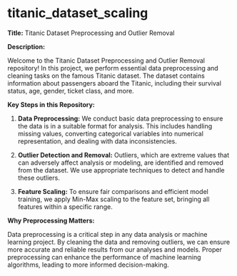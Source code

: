 # titanic_dataset_scaling

**Title:** Titanic Dataset Preprocessing and Outlier Removal

**Description:** 

Welcome to the Titanic Dataset Preprocessing and Outlier Removal repository! In this project, we perform essential data preprocessing and cleaning tasks on the famous Titanic dataset. The dataset contains information about passengers aboard the Titanic, including their survival status, age, gender, ticket class, and more.

**Key Steps in this Repository:**

1. **Data Preprocessing:** We conduct basic data preprocessing to ensure the data is in a suitable format for analysis. This includes handling missing values, converting categorical variables into numerical representation, and dealing with data inconsistencies.

2. **Outlier Detection and Removal:** Outliers, which are extreme values that can adversely affect analysis or modeling, are identified and removed from the dataset. We use appropriate techniques to detect and handle these outliers.

3. **Feature Scaling:** To ensure fair comparisons and efficient model training, we apply Min-Max scaling to the feature set, bringing all features within a specific range.

**Why Preprocessing Matters:** 

Data preprocessing is a critical step in any data analysis or machine learning project. By cleaning the data and removing outliers, we can ensure more accurate and reliable results from our analyses and models. Proper preprocessing can enhance the performance of machine learning algorithms, leading to more informed decision-making.

